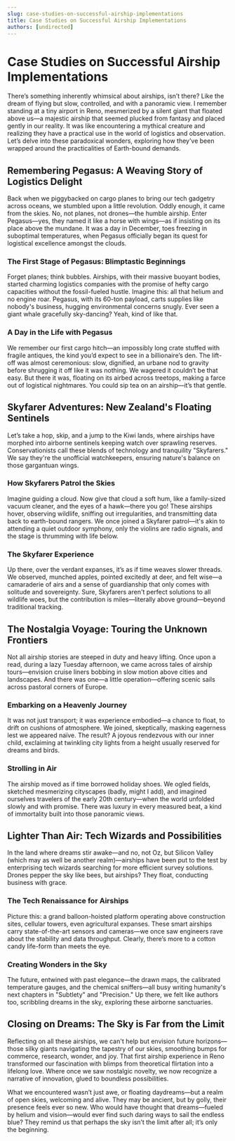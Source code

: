 ```yaml
---
slug: case-studies-on-successful-airship-implementations
title: Case Studies on Successful Airship Implementations
authors: [undirected]
---
```



# Case Studies on Successful Airship Implementations

There’s something inherently whimsical about airships, isn’t there? Like the dream of flying but slow, controlled, and with a panoramic view. I remember standing at a tiny airport in Reno, mesmerized by a silent giant that floated above us—a majestic airship that seemed plucked from fantasy and placed gently in our reality. It was like encountering a mythical creature and realizing they have a practical use in the world of logistics and observation. Let’s delve into these paradoxical wonders, exploring how they’ve been wrapped around the practicalities of Earth-bound demands.

## Remembering Pegasus: A Weaving Story of Logistics Delight

Back when we piggybacked on cargo planes to bring our tech gadgetry across oceans, we stumbled upon a little revolution. Oddly enough, it came from the skies. No, not planes, not drones—the humble airship. Enter Pegasus—yes, they named it like a horse with wings—as if insisting on its place above the mundane. It was a day in December, toes freezing in suboptimal temperatures, when Pegasus officially began its quest for logistical excellence amongst the clouds.

### The First Stage of Pegasus: Blimptastic Beginnings

Forget planes; think bubbles. Airships, with their massive buoyant bodies, started charming logistics companies with the promise of hefty cargo capacities without the fossil-fueled hustle. Imagine this: all that helium and no engine roar. Pegasus, with its 60-ton payload, carts supplies like nobody's business, hugging environmental concerns snugly. Ever seen a giant whale gracefully sky-dancing? Yeah, kind of like that.

### A Day in the Life with Pegasus

We remember our first cargo hitch—an impossibly long crate stuffed with fragile antiques, the kind you’d expect to see in a billionaire’s den. The lift-off was almost ceremonious: slow, dignified, an urbane nod to gravity before shrugging it off like it was nothing. We wagered it couldn’t be that easy. But there it was, floating on its airbed across treetops, making a farce out of logistical nightmares. You could sip tea on an airship—it’s that gentle.

## Skyfarer Adventures: New Zealand's Floating Sentinels

Let’s take a hop, skip, and a jump to the Kiwi lands, where airships have morphed into airborne sentinels keeping watch over sprawling reserves. Conservationists call these blends of technology and tranquility "Skyfarers." We say they're the unofficial watchkeepers, ensuring nature's balance on those gargantuan wings.

### How Skyfarers Patrol the Skies

Imagine guiding a cloud. Now give that cloud a soft hum, like a family-sized vacuum cleaner, and the eyes of a hawk—there you go! These airships hover, observing wildlife, sniffing out irregularities, and transmitting data back to earth-bound rangers. We once joined a Skyfarer patrol—it's akin to attending a quiet outdoor symphony, only the violins are radio signals, and the stage is thrumming with life below.

### The Skyfarer Experience

Up there, over the verdant expanses, it’s as if time weaves slower threads. We observed, munched apples, pointed excitedly at deer, and felt wise—a camaraderie of airs and a sense of guardianship that only comes with solitude and sovereignty. Sure, Skyfarers aren't perfect solutions to all wildlife woes, but the contribution is miles—literally above ground—beyond traditional tracking.

## The Nostalgia Voyage: Touring the Unknown Frontiers

Not all airship stories are steeped in duty and heavy lifting. Once upon a read, during a lazy Tuesday afternoon, we came across tales of airship tours—envision cruise liners bobbing in slow motion above cities and landscapes. And there was one—a little operation—offering scenic sails across pastoral corners of Europe.

### Embarking on a Heavenly Journey

It was not just transport; it was experience embodied—a chance to float, to drift on cushions of atmosphere. We joined, skeptically, masking eagerness lest we appeared naïve. The result? A joyous rendezvous with our inner child, exclaiming at twinkling city lights from a height usually reserved for dreams and birds.

### Strolling in Air

The airship moved as if time borrowed holiday shoes. We ogled fields, sketched mesmerizing cityscapes (badly, might I add), and imagined ourselves travelers of the early 20th century—when the world unfolded slowly and with promise. There was luxury in every measured beat, a kind of immortality built into those panoramic views.

## Lighter Than Air: Tech Wizards and Possibilities

In the land where dreams stir awake—and no, not Oz, but Silicon Valley (which may as well be another realm)—airships have been put to the test by enterprising tech wizards searching for more efficient survey solutions. Drones pepper the sky like bees, but airships? They float, conducting business with grace.

### The Tech Renaissance for Airships

Picture this: a grand balloon-hoisted platform operating above construction sites, cellular towers, even agricultural expanses. These smart airships carry state-of-the-art sensors and cameras—we once saw engineers rave about the stability and data throughput. Clearly, there’s more to a cotton candy life-form than meets the eye.

### Creating Wonders in the Sky

The future, entwined with past elegance—the drawn maps, the calibrated temperature gauges, and the chemical sniffers—all busy writing humanity's next chapters in "Subtlety" and "Precision." Up there, we felt like authors too, scribbling dreams in the sky, exploring these airborne sanctuaries.

## Closing on Dreams: The Sky is Far from the Limit

Reflecting on all these airships, we can't help but envision future horizons—those silky giants navigating the tapestry of our skies, smoothing bumps for commerce, research, wonder, and joy. That first airship experience in Reno transformed our fascination with blimps from theoretical flirtation into a lifelong love. Where once we saw nostalgic novelty, we now recognize a narrative of innovation, glued to boundless possibilities.

What we encountered wasn’t just awe, or floating daydreams—but a realm of open skies, welcoming and alive. They may be ancient, but by golly, their presence feels ever so new. Who would have thought that dreams—fueled by helium and vision—would ever find such daring ways to sail the endless blue? They remind us that perhaps the sky isn’t the limit after all; it’s only the beginning.